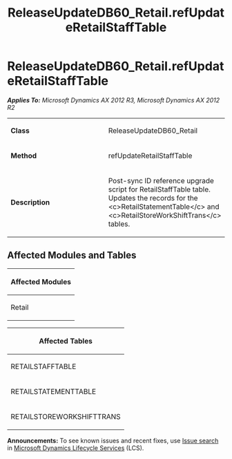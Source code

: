 ﻿---
title: ReleaseUpdateDB60_Retail.refUpdateRetailStaffTable
TOCTitle: ReleaseUpdateDB60_Retail.refUpdateRetailStaffTable
ms:assetid: 241a7fb7-3eb4-0e93-9081-a578b909616d
ms:mtpsurl: https://msdn.microsoft.com/en-us/library/JJ684986(v=AX.60)
ms:contentKeyID: 49707188
ms.date: 05/18/2015
mtps_version: v=AX.60
---

# ReleaseUpdateDB60\_Retail.refUpdateRetailStaffTable 


_**Applies To:** Microsoft Dynamics AX 2012 R3, Microsoft Dynamics AX 2012 R2_

<table>
<colgroup>
<col style="width: 50%" />
<col style="width: 50%" />
</colgroup>
<tbody>
<tr class="odd">
<td><p><strong>Class</strong></p></td>
<td><p>ReleaseUpdateDB60_Retail</p></td>
</tr>
<tr class="even">
<td><p><strong>Method</strong></p></td>
<td><p>refUpdateRetailStaffTable</p></td>
</tr>
<tr class="odd">
<td><p><strong>Description</strong></p></td>
<td><p>Post-sync ID reference upgrade script for RetailStaffTable table. Updates the records for the &lt;c&gt;RetailStatementTable&lt;/c&gt; and &lt;c&gt;RetailStoreWorkShiftTrans&lt;/c&gt; tables.</p></td>
</tr>
</tbody>
</table>


## Affected Modules and Tables

<table>
<colgroup>
<col style="width: 100%" />
</colgroup>
<thead>
<tr class="header">
<th><p>Affected Modules</p></th>
</tr>
</thead>
<tbody>
<tr class="odd">
<td><p>Retail</p></td>
</tr>
</tbody>
</table>


<table>
<colgroup>
<col style="width: 100%" />
</colgroup>
<thead>
<tr class="header">
<th><p>Affected Tables</p></th>
</tr>
</thead>
<tbody>
<tr class="odd">
<td><p>RETAILSTAFFTABLE</p></td>
</tr>
<tr class="even">
<td><p>RETAILSTATEMENTTABLE</p></td>
</tr>
<tr class="odd">
<td><p>RETAILSTOREWORKSHIFTTRANS</p></td>
</tr>
</tbody>
</table>

  
**Announcements:** To see known issues and recent fixes, use [Issue search](http://go.microsoft.com/fwlink/?linkid=389258) in [Microsoft Dynamics Lifecycle Services](http://go.microsoft.com/fwlink/?linkid=306505) (LCS).

